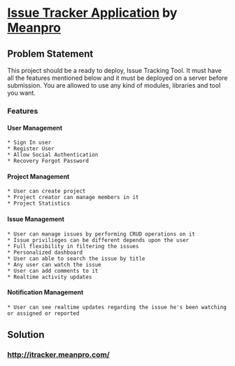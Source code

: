 # [Issue Tracker Application](http://itracker.meanpro.com/) by [Meanpro](http://www.meanpro.com/)

## Problem Statement

This project should be a ready to deploy, Issue Tracking Tool. It must have all the features mentioned below and it must be deployed on a server before submission. You are allowed to use any kind of modules, libraries and tool you want.

### Features
  #### User Management
    * Sign In user
    * Register User
    * Allow Social Authentication
    * Recovery Forgot Password
  #### Project Management
    * User can create project
    * Project creator can manage members in it
    * Project Statistics
  #### Issue Management
    * User can manage issues by performing CRUD operations on it
    * Issue privilieges can be different depends upon the user
    * Full flexibility in filtering the issues
    * Personalized dashboard
    * User can able to search the issue by title
    * Any user can watch the issue
    * User can add comments to it
    * Realtime activity updates
  #### Notification Management
    * User can see realtime updates regarding the issue he's been watching or assigned or reported
  
## Solution
  ### http://itracker.meanpro.com/
